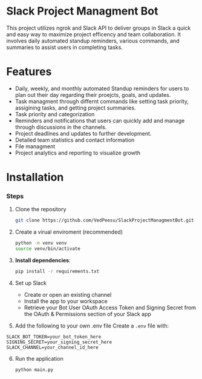 # Slack Project Managment Bot
This project utilizes ngrok and Slack API to deliver groups in Slack a quick and easy way to maximize project efficency and team collaboration. It involves daily automated standup reminders, various commands, and summaries to assist users in completing tasks.
# Features
- Daily, weekly, and monthly automated Standup reminders for users to plan out their day regarding their proejcts, goals, and updates.
- Task managment through differnt commands like setting task priority, assigining tasks, and getting project summaries.
- Task priority and categorization
- Reminders and notifications that users can quickly add and manage through discussions in the channels.
- Project deadlines and updates to further development.
- Detailed team statistics and contact information
- File managment
- Project analytics and reporting to visualize growth


# Installation
### **Steps**


1. Clone the repository
   ```bash
   git clone https://github.com/VedPeesu/SlackProjectManagmentBot.git
   ```


2. Create a virual enviroment (recommended)
   ```bash
   python -m venv venv
   source venv/bin/activate
   ```

3. **Install dependencies**:
   ```bash
   pip install -r requirements.txt
   ```

4. Set up Slack
   - Create or open an existing channel
   - Install the app to your workspace
   - Retrieve your Bot User OAuth Access Token and Signing Secret from the OAuth & Permissions section of your Slack app
  5. Add the following to your own .env file
   Create a `.env` file with:
   ```
   SLACK_BOT_TOKEN=your_bot_token_here
   SIGNING_SECRET=your_signing_secret_here
   SLACK_CHANNEL=your_channel_id_here
   ```
6. Run the application
   ```bash
   python main.py
   ```
